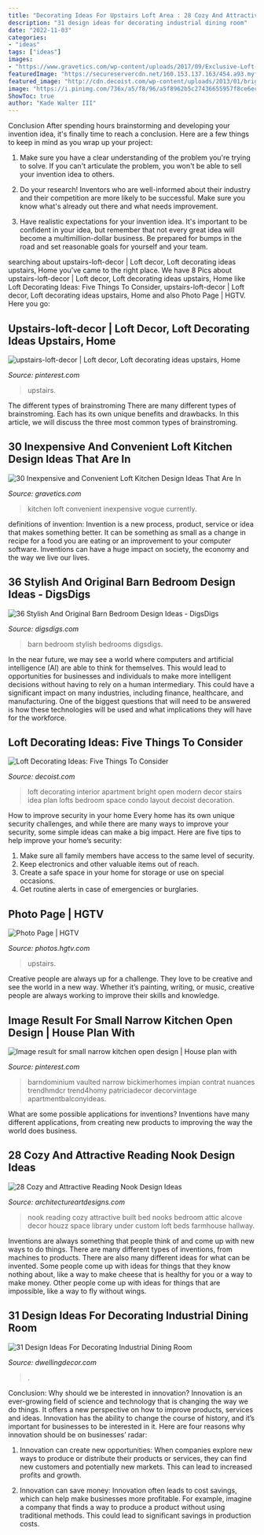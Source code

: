 ```yaml
---
title: "Decorating Ideas For Upstairs Loft Area : 28 Cozy And Attractive Reading Nook Design Ideas"
description: "31 design ideas for decorating industrial dining room"
date: "2022-11-03"
categories:
- "ideas"
tags: ["ideas"]
images:
- "https://www.gravetics.com/wp-content/uploads/2017/09/Exclusive-Loft-Kitchen-Design.jpg"
featuredImage: "https://secureservercdn.net/160.153.137.163/454.a93.myftpupload.com/wp-content/uploads/2016/04/Loving-this-dining-room.-The-rustic-table-metal-chairs-and-upholstered-bench-681x1024.jpg"
featured_image: "http://cdn.decoist.com/wp-content/uploads/2013/01/bright-loft-interior-design.jpg"
image: "https://i.pinimg.com/736x/a5/f8/96/a5f8962b5c27436655957f8ce6ec4bd5.jpg"
ShowToc: true
author: "Kade Walter III"
---
```



Conclusion
After spending hours brainstorming and developing your invention idea, it's finally time to reach a conclusion. Here are a few things to keep in mind as you wrap up your project:
1. Make sure you have a clear understanding of the problem you're trying to solve. If you can't articulate the problem, you won't be able to sell your invention idea to others.

2. Do your research! Inventors who are well-informed about their industry and their competition are more likely to be successful. Make sure you know what's already out there and what needs improvement.

3. Have realistic expectations for your invention idea. It's important to be confident in your idea, but remember that not every great idea will become a multimillion-dollar business. Be prepared for bumps in the road and set reasonable goals for yourself and your team.

	

		
searching about upstairs-loft-decor | Loft decor, Loft decorating ideas upstairs, Home you've came to the right place. We have 8 Pics about upstairs-loft-decor | Loft decor, Loft decorating ideas upstairs, Home like Loft Decorating Ideas: Five Things To Consider, upstairs-loft-decor | Loft decor, Loft decorating ideas upstairs, Home and also Photo Page | HGTV. Here you go:
		
    
## Upstairs-loft-decor | Loft Decor, Loft Decorating Ideas Upstairs, Home

<img loading=lazy src="https://i.pinimg.com/736x/a5/f8/96/a5f8962b5c27436655957f8ce6ec4bd5.jpg" onerror="this.onerror=null;this.src='https://tse2.mm.bing.net/th?id=OIP.eTHZPvStfzhhYlCMIrxQVwHaLH&amp;pid=15.1';" alt="upstairs-loft-decor | Loft decor, Loft decorating ideas upstairs, Home">

_Source: pinterest.com_

>upstairs. 

	

The different types of brainstroming
There are many different types of brainstroming. Each has its own unique benefits and drawbacks. In this article, we will discuss the three most common types of brainstroming.

    
## 30 Inexpensive And Convenient Loft Kitchen Design Ideas That Are In

<img loading=lazy src="https://www.gravetics.com/wp-content/uploads/2017/09/Exclusive-Loft-Kitchen-Design.jpg" onerror="this.onerror=null;this.src='https://tse1.mm.bing.net/th?id=OIP.PpcNXgaiCN6ZuWFPbu3vKwHaJR&amp;pid=15.1';" alt="30 Inexpensive and Convenient Loft Kitchen Design Ideas That Are In">

_Source: gravetics.com_

>kitchen loft convenient inexpensive vogue currently. 

	

definitions of invention:
Invention is a new process, product, service or idea that makes something better. It can be something as small as a change in recipe for a food you are eating or an improvement to your computer software. Inventions can have a huge impact on society, the economy and the way we live our lives.

    
## 36 Stylish And Original Barn Bedroom Design Ideas - DigsDigs

<img loading=lazy src="https://www.digsdigs.com/photos/stylish-and-original-barn-bedrooms-15.jpg" onerror="this.onerror=null;this.src='https://tse1.mm.bing.net/th?id=OIP.hgo2EsYSMfvFPP3uGMeBWgHaLH&amp;pid=15.1';" alt="36 Stylish And Original Barn Bedroom Design Ideas - DigsDigs">

_Source: digsdigs.com_

>barn bedroom stylish bedrooms digsdigs. 

	

In the near future, we may see a world where computers and artificial intelligence (AI) are able to think for themselves. This would lead to opportunities for businesses and individuals to make more intelligent decisions without having to rely on a human intermediary. This could have a significant impact on many industries, including finance, healthcare, and manufacturing. One of the biggest questions that will need to be answered is how these technologies will be used and what implications they will have for the workforce.

    
## Loft Decorating Ideas: Five Things To Consider

<img loading=lazy src="http://cdn.decoist.com/wp-content/uploads/2013/01/bright-loft-interior-design.jpg" onerror="this.onerror=null;this.src='https://tse1.mm.bing.net/th?id=OIP.7f7nIZ-nuxcGw7eFfNr6QQHaK_&amp;pid=15.1';" alt="Loft Decorating Ideas: Five Things To Consider">

_Source: decoist.com_

>loft decorating interior apartment bright open modern decor stairs idea plan lofts bedroom space condo layout decoist decoration. 

	

How to improve security in your home
Every home has its own unique security challenges, and while there are many ways to improve your security, some simple ideas can make a big impact. Here are five tips to help improve your home’s security:
1. Make sure all family members have access to the same level of security.
2. Keep electronics and other valuable items out of reach.
3. Create a safe space in your home for storage or use on special occasions.
4. Get routine alerts in case of emergencies or burglaries.

    
## Photo Page | HGTV

<img loading=lazy src="https://hgtvhome.sndimg.com/content/dam/images/hgtv/fullset/2014/11/20/1/BP_HBBRP101H_Game-Room-After-5.jpg.rend.hgtvcom.616.462.suffix/1416535444607.jpeg" onerror="this.onerror=null;this.src='https://tse3.mm.bing.net/th?id=OIP.3aiUO_pTAR8dg7x02YEfnQHaFj&amp;pid=15.1';" alt="Photo Page | HGTV">

_Source: photos.hgtv.com_

>upstairs. 

	

Creative people are always up for a challenge. They love to be creative and see the world in a new way. Whether it’s painting, writing, or music, creative people are always working to improve their skills and knowledge.

    
## Image Result For Small Narrow Kitchen Open Design | House Plan With

<img loading=lazy src="https://i.pinimg.com/originals/3c/e9/9c/3ce99ce0e0cce27ad311de6bc62becb4.jpg" onerror="this.onerror=null;this.src='https://tse4.mm.bing.net/th?id=OIP.QM8SOtORRHeMGRoidD0RcAHaGh&amp;pid=15.1';" alt="Image result for small narrow kitchen open design | House plan with">

_Source: pinterest.com_

>barndominium vaulted narrow bickimerhomes impian contrat nuances trendhmdcr trend4homy patriciadecor decorvintage apartmentbalconyideas. 

	

What are some possible applications for inventions?
Inventions have many different applications, from creating new products to improving the way the world does business.

    
## 28 Cozy And Attractive Reading Nook Design Ideas

<img loading=lazy src="http://www.architectureartdesigns.com/wp-content/uploads/2013/11/423.jpg" onerror="this.onerror=null;this.src='https://tse2.mm.bing.net/th?id=OIP.zY4UN1i6IkbVfls-mG8odgAAAA&amp;pid=15.1';" alt="28 Cozy and Attractive Reading Nook Design Ideas">

_Source: architectureartdesigns.com_

>nook reading cozy attractive built bed nooks bedroom attic alcove decor houzz space library under custom loft beds farmhouse hallway. 

	

Inventions are always something that people think of and come up with new ways to do things. There are many different types of inventions, from machines to products. There are also many different ideas for what can be invented. Some people come up with ideas for things that they know nothing about, like a way to make cheese that is healthy for you or a way to make money. Other people come up with ideas for things that are impossible, like a way to fly without wings.

    
## 31 Design Ideas For Decorating Industrial Dining Room

<img loading=lazy src="https://secureservercdn.net/160.153.137.163/454.a93.myftpupload.com/wp-content/uploads/2016/04/Loving-this-dining-room.-The-rustic-table-metal-chairs-and-upholstered-bench-681x1024.jpg" onerror="this.onerror=null;this.src='https://tse2.mm.bing.net/th?id=OIP.NOHabsHA1bsvvaq7KP82fQHaLI&amp;pid=15.1';" alt="31 Design Ideas For Decorating Industrial Dining Room">

_Source: dwellingdecor.com_

>. 

	

Conclusion: Why should we be interested in innovation?
Innovation is an ever-growing field of science and technology that is changing the way we do things. It offers a new perspective on how to improve products, services and ideas. Innovation has the ability to change the course of history, and it’s important for businesses to be interested in it. Here are four reasons why innovation should be on businesses’ radar:
1) Innovation can create new opportunities: When companies explore new ways to produce or distribute their products or services, they can find new customers and potentially new markets. This can lead to increased profits and growth.

2) Innovation can save money: Innovation often leads to cost savings, which can help make businesses more profitable. For example, imagine a company that finds a way to produce a product without using traditional methods. This could lead to significant savings in production costs.

